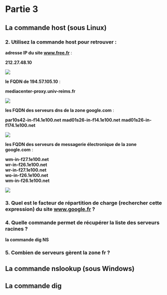 # Partie 3
## La commande host (sous Linux)
### 2. Utilisez la commande host pour retrouver :
**adresse IP du site www.free.fr** : 

__212.27.48.10__

![](TD1_R1.05/TD1/P3_host_Q2_1.png)

**le FQDN de 194.57.105.10** : 

__mediacenter-proxy.univ-reims.fr__

![](TD1_R1.05/TD1/P3_host_Q2_2.png)

**les FQDN des serveurs dns de la zone google.com** : 

__par10s42-in-f14.1e100.net__
__mad01s26-in-f14.1e100.net__
__mad01s26-in-f174.1e100.net__

![](TD1_R1.05/TD1/P3_host_Q2_3.png)

**les FQDN des serveurs de messagerie électronique de la zone google.com** : 

__wm-in-f27.1e100.net__  
__wr-in-f26.1e100.net__  
__wr-in-f27.1e100.net__  
__wo-in-f26.1e100.net__  
__wm-in-f26.1e100.net__

![](TD1_R1.05/TD1/P3_host_Q2_4.png)



### 3. Quel est le facteur de répartition de charge (rechercher cette expression) du site www.google.fr ?


### 4. Quelle commande permet de récupérer la liste des serveurs racines ?

__la commande dig NS__

### 5. Combien de serveurs gèrent la zone fr ?



## La commande nslookup (sous Windows)





## La commande dig